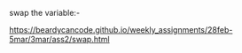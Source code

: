  swap the variable:-
 
 
 
 https://beardycancode.github.io/weekly_assignments/28feb-5mar/3mar/ass2/swap.html
